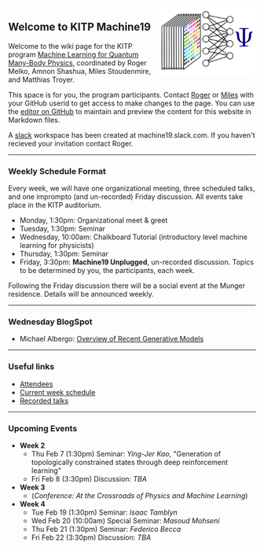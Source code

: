  <img src="machine.png" align="right"  alt="drawing" width="200"/>  
 
## Welcome to KITP Machine19

Welcome to the wiki page for the KITP program [Machine Learning for Quantum Many-Body Physics](https://www.kitp.ucsb.edu/activities/machine19), coordinated by Roger Melko, Amnon Shashua, Miles Stoudenmire, and Matthias Troyer. 

This space is for you, the program participants.  Contact [Roger](mailto:rgmelko@gmail.com) or [Miles](mailto:mstoudenmire@flatironinstitute.org) with your GitHub userid to get access to make changes to the page.
You can use the [editor on GitHub](https://github.com/machine19/machine19.github.io/edit/master/README.md) to maintain and preview the content for this website in Markdown files.

A [slack](https://slack.com) workspace has been created at machine19.slack.com.  If you haven't recieved your invitation contact Roger.

----------------

### Weekly Schedule Format

Every week, we will have one organizational meeting, three scheduled talks, and one imprompto (and un-recorded) Friday discussion.  All events take place in the KITP auditorium.

- Monday, 1:30pm: Organizational meet & greet
- Tuesday, 1:30pm: Seminar
- Wednesday, 10:00am: Chalkboard Tutorial (introductory level machine learning for physicists)
- Thursday, 1:30pm: Seminar
- Friday, 3:30pm: **Machine19 Unplugged**, un-recorded discussion.  Topics to be determined by you, the participants, each week.

Following the Friday discussion there will be a social event at the Munger residence.  Details will be announced weekly.

----------------

### Wednesday BlogSpot
- Michael Albergo: [Overview of Recent Generative Models](machine19.github.io/Blogs/Albergo_GenModels/GenModels.html)

----------------


### Useful links

- [Attendees](http://online.kitp.ucsb.edu/online/machine19/directory.html)
- [Current week schedule](https://www.kitp.ucsb.edu/talks-schedule#week)
- [Recorded talks](http://online.kitp.ucsb.edu/online/machine19/)

----------------

### Upcoming Events

+ **Week 2**
  - Thu Feb 7 (1:30pm) Seminar: *Ying-Jer Kao*, "Generation of topologically constrained states through deep reinforcement learning"
  - Fri Feb 8 (3:30pm) Discussion: *TBA*
+ **Week 3** <br/>
  - (*Conference: At the Crossroads of Physics and Machine Learning*)
+ **Week 4**
  - Tue Feb 19 (1:30pm) Seminar: *Isaac Tamblyn*
  - Wed Feb 20 (10:00am) Special Seminar: *Masoud Mohseni*
  - Thu Feb 21 (1:30pm) Seminar: *Federico Becca*
  - Fri Feb 22 (3:30pm) Discussion: *TBA*

